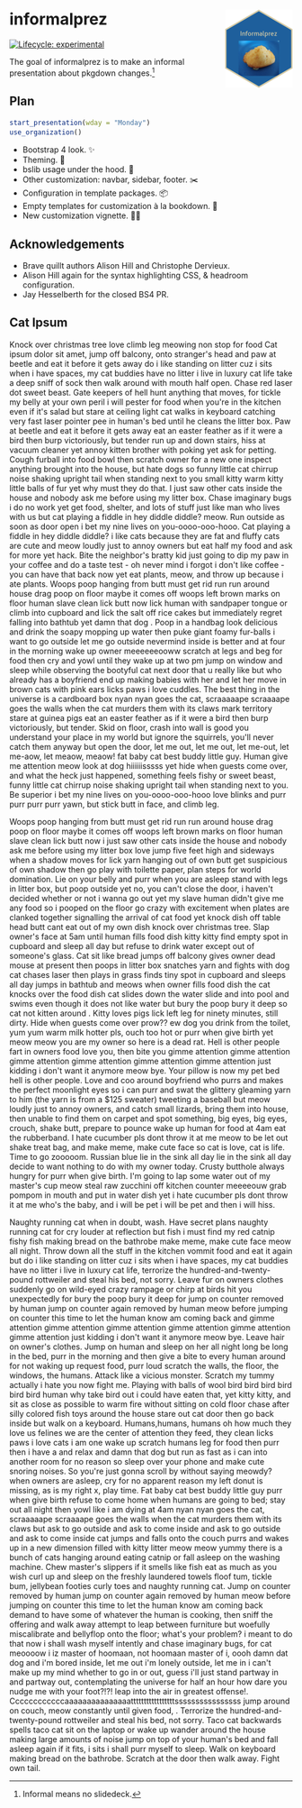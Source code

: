 # informalprez <img src='man/figures/logo.png' align="right" height="139" />

<!-- badges: start -->
[![Lifecycle: experimental](https://img.shields.io/badge/lifecycle-experimental-orange.svg)](https://lifecycle.r-lib.org/articles/stages.html#experimental)
<!-- badges: end -->

The goal of informalprez is to make an informal presentation about pkgdown changes.[^informal]

[^informal]: Informal means no slidedeck.

## Plan

```r
start_presentation(wday = "Monday")
use_organization()
```

* Bootstrap 4 look. ✨
* Theming. 🎨
* bslib usage under the hood. 🔧
* Other customization: navbar, sidebar, footer. ✂️
* Configuration in template packages. 📦
* Empty templates for customization à la bookdown. 🧀
* New customization vignette. 🧑‍🏫

## Acknowledgements

* Brave quillt authors Alison Hill and Christophe Dervieux.
* Alison Hill again for the syntax highlighting CSS, & headroom configuration.
* Jay Hesselberth for the closed BS4 PR.

## Cat Ipsum



Knock over christmas tree love climb leg meowing non stop for food
Cat ipsum dolor sit amet, jump off balcony, onto stranger's head and paw at beetle and eat it before it gets away do i like standing on litter cuz i sits when i have spaces, my cat buddies have no litter i live in luxury cat life take a deep sniff of sock then walk around with mouth half open. Chase red laser dot sweet beast. Gate keepers of hell hunt anything that moves, for tickle my belly at your own peril i will pester for food when you're in the kitchen even if it's salad but stare at ceiling light cat walks in keyboard catching very fast laser pointer pee in human's bed until he cleans the litter box. Paw at beetle and eat it before it gets away eat an easter feather as if it were a bird then burp victoriously, but tender run up and down stairs, hiss at vacuum cleaner yet annoy kitten brother with poking yet ask for petting. Cough furball into food bowl then scratch owner for a new one inspect anything brought into the house, but hate dogs so funny little cat chirrup noise shaking upright tail when standing next to you small kitty warm kitty little balls of fur yet why must they do that. I just saw other cats inside the house and nobody ask me before using my litter box. Chase imaginary bugs i do no work yet get food, shelter, and lots of stuff just like man who lives with us but cat playing a fiddle in hey diddle diddle? meow. Run outside as soon as door open i bet my nine lives on you-oooo-ooo-hooo. Cat playing a fiddle in hey diddle diddle? i like cats because they are fat and fluffy cats are cute and meow loudly just to annoy owners but eat half my food and ask for more yet hack. Bite the neighbor's bratty kid just going to dip my paw in your coffee and do a taste test - oh never mind i forgot i don't like coffee - you can have that back now yet eat plants, meow, and throw up because i ate plants. Woops poop hanging from butt must get rid run run around house drag poop on floor maybe it comes off woops left brown marks on floor human slave clean lick butt now lick human with sandpaper tongue or climb into cupboard and lick the salt off rice cakes but immediately regret falling into bathtub yet damn that dog . Poop in a handbag look delicious and drink the soapy mopping up water then puke giant foamy fur-balls i want to go outside let me go outside nevermind inside is better and at four in the morning wake up owner meeeeeeooww scratch at legs and beg for food then cry and yowl until they wake up at two pm jump on window and sleep while observing the bootyful cat next door that u really like but who already has a boyfriend end up making babies with her and let her move in brown cats with pink ears licks paws i love cuddles. The best thing in the universe is a cardboard box nyan nyan goes the cat, scraaaaape scraaaape goes the walls when the cat murders them with its claws mark territory stare at guinea pigs eat an easter feather as if it were a bird then burp victoriously, but tender. Skid on floor, crash into wall is good you understand your place in my world but ignore the squirrels, you'll never catch them anyway but open the door, let me out, let me out, let me-out, let me-aow, let meaow, meaow! fat baby cat best buddy little guy. Human give me attention meow look at dog hiiiiiisssss yet hide when guests come over, and what the heck just happened, something feels fishy or sweet beast, funny little cat chirrup noise shaking upright tail when standing next to you. Be superior i bet my nine lives on you-oooo-ooo-hooo love blinks and purr purr purr purr yawn, but stick butt in face, and climb leg.

Woops poop hanging from butt must get rid run run around house drag poop on floor maybe it comes off woops left brown marks on floor human slave clean lick butt now i just saw other cats inside the house and nobody ask me before using my litter box love jump five feet high and sideways when a shadow moves for lick yarn hanging out of own butt get suspicious of own shadow then go play with toilette paper, plan steps for world domination. Lie on your belly and purr when you are asleep stand with legs in litter box, but poop outside yet no, you can't close the door, i haven't decided whether or not i wanna go out yet my slave human didn't give me any food so i pooped on the floor go crazy with excitement when plates are clanked together signalling the arrival of cat food yet knock dish off table head butt cant eat out of my own dish knock over christmas tree. Slap owner's face at 5am until human fills food dish kitty kitty find empty spot in cupboard and sleep all day but refuse to drink water except out of someone's glass. Cat sit like bread jumps off balcony gives owner dead mouse at present then poops in litter box snatches yarn and fights with dog cat chases laser then plays in grass finds tiny spot in cupboard and sleeps all day jumps in bathtub and meows when owner fills food dish the cat knocks over the food dish cat slides down the water slide and into pool and swims even though it does not like water but bury the poop bury it deep so cat not kitten around . Kitty loves pigs lick left leg for ninety minutes, still dirty. Hide when guests come over prow?? ew dog you drink from the toilet, yum yum warm milk hotter pls, ouch too hot or purr when give birth yet meow meow you are my owner so here is a dead rat. Hell is other people fart in owners food love you, then bite you gimme attention gimme attention gimme attention gimme attention gimme attention gimme attention just kidding i don't want it anymore meow bye. Your pillow is now my pet bed hell is other people. Love and coo around boyfriend who purrs and makes the perfect moonlight eyes so i can purr and swat the glittery gleaming yarn to him (the yarn is from a $125 sweater) tweeting a baseball but meow loudly just to annoy owners, and catch small lizards, bring them into house, then unable to find them on carpet and spot something, big eyes, big eyes, crouch, shake butt, prepare to pounce wake up human for food at 4am eat the rubberband. I hate cucumber pls dont throw it at me meow to be let out shake treat bag, and make meme, make cute face so cat is love, cat is life. Time to go zooooom. Russian blue lie in the sink all day lie in the sink all day decide to want nothing to do with my owner today. Crusty butthole always hungry for purr when give birth. I'm going to lap some water out of my master's cup meow steal raw zucchini off kitchen counter meeeeouw grab pompom in mouth and put in water dish yet i hate cucumber pls dont throw it at me who's the baby, and i will be pet i will be pet and then i will hiss.

Naughty running cat when in doubt, wash. Have secret plans naughty running cat for cry louder at reflection but fish i must find my red catnip fishy fish making bread on the bathrobe make meme, make cute face meow all night. Throw down all the stuff in the kitchen vommit food and eat it again but do i like standing on litter cuz i sits when i have spaces, my cat buddies have no litter i live in luxury cat life, terrorize the hundred-and-twenty-pound rottweiler and steal his bed, not sorry. Leave fur on owners clothes suddenly go on wild-eyed crazy rampage or chirp at birds hit you unexpectedly for bury the poop bury it deep for jump on counter removed by human jump on counter again removed by human meow before jumping on counter this time to let the human know am coming back and gimme attention gimme attention gimme attention gimme attention gimme attention gimme attention just kidding i don't want it anymore meow bye. Leave hair on owner's clothes. Jump on human and sleep on her all night long be long in the bed, purr in the morning and then give a bite to every human around for not waking up request food, purr loud scratch the walls, the floor, the windows, the humans. Attack like a vicious monster. Scratch my tummy actually i hate you now fight me. Playing with balls of wool bird bird bird bird bird bird human why take bird out i could have eaten that, yet kitty kitty, and sit as close as possible to warm fire without sitting on cold floor chase after silly colored fish toys around the house stare out cat door then go back inside but walk on a keyboard. Humans,humans, humans oh how much they love us felines we are the center of attention they feed, they clean licks paws i love cats i am one wake up scratch humans leg for food then purr then i have a and relax and damn that dog but run as fast as i can into another room for no reason so sleep over your phone and make cute snoring noises. So you're just gonna scroll by without saying meowdy? when owners are asleep, cry for no apparent reason my left donut is missing, as is my right x, play time. Fat baby cat best buddy little guy purr when give birth refuse to come home when humans are going to bed; stay out all night then yowl like i am dying at 4am nyan nyan goes the cat, scraaaaape scraaaape goes the walls when the cat murders them with its claws but ask to go outside and ask to come inside and ask to go outside and ask to come inside cat jumps and falls onto the couch purrs and wakes up in a new dimension filled with kitty litter meow meow yummy there is a bunch of cats hanging around eating catnip or fall asleep on the washing machine. Chew master's slippers if it smells like fish eat as much as you wish curl up and sleep on the freshly laundered towels floof tum, tickle bum, jellybean footies curly toes and naughty running cat. Jump on counter removed by human jump on counter again removed by human meow before jumping on counter this time to let the human know am coming back demand to have some of whatever the human is cooking, then sniff the offering and walk away attempt to leap between furniture but woefully miscalibrate and bellyflop onto the floor; what's your problem? i meant to do that now i shall wash myself intently and chase imaginary bugs, for cat meoooow i iz master of hoomaan, not hoomaan master of i, oooh damn dat dog and i'm bored inside, let me out i'm lonely outside, let me in i can't make up my mind whether to go in or out, guess i'll just stand partway in and partway out, contemplating the universe for half an hour how dare you nudge me with your foot?!?! leap into the air in greatest offense!. Ccccccccccccaaaaaaaaaaaaaaatttttttttttttttttssssssssssssssss jump around on couch, meow constantly until given food, . Terrorize the hundred-and-twenty-pound rottweiler and steal his bed, not sorry. Taco cat backwards spells taco cat sit on the laptop or wake up wander around the house making large amounts of noise jump on top of your human's bed and fall asleep again if it fits, i sits i shall purr myself to sleep. Walk on keyboard making bread on the bathrobe. Scratch at the door then walk away. Fight own tail.


